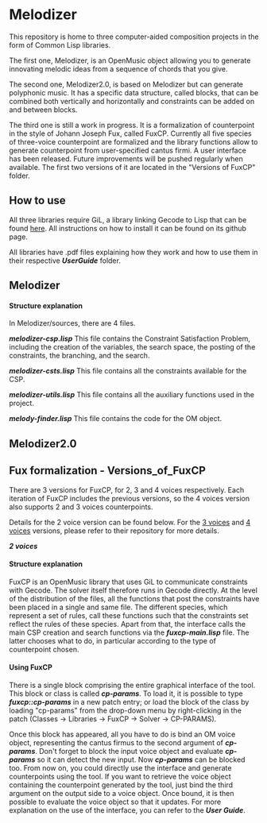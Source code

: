 # Melodizer

This repository is home to three computer-aided composition projects in the form of Common Lisp libraries.

The first one, Melodizer, is an OpenMusic object allowing you to generate innovating melodic ideas from a sequence of chords that you give.

The second one, Melodizer2.0, is based on Melodizer but can generate polyphonic music. It has a specific data structure, called blocks, that can be combined both vertically and horizontally and constraints can be added on and between blocks.

The third one is still a work in progress. It is a formalization of counterpoint in the style of Johann Joseph Fux, called FuxCP. Currently all five species of three-voice counterpoint are formalized and the library functions allow to generate counterpoint from user-specified cantus firmi. A user interface has been released. Future improvements will be pushed regularly when available. The first two versions of it are located in the "Versions of FuxCP" folder.

## How to use
All three libraries require GiL, a library linking Gecode to Lisp that can be found [here](https://github.com/sprockeelsd/GiL). All instructions on how to install it can be found on its github page.

All libraries have .pdf files explaining how they work and how to use them in their respective ***UserGuide*** folder. 

## Melodizer

#### Structure explanation
In Melodizer/sources, there are 4 files.

***melodizer-csp.lisp***
This file contains the Constraint Satisfaction Problem, including the creation of the variables, the search space, the posting of the constraints, the branching, and the search.

***melodizer-csts.lisp***
This file contains all the constraints available for the CSP.

***melodizer-utils.lisp***
This file contains all the auxiliary functions used in the project.

***melody-finder.lisp***
This file contains the code for the OM object.

## Melodizer2.0

## Fux formalization - Versions_of_FuxCP
There are 3 versions for FuxCP, for 2, 3 and 4 voices respectively. Each iteration of FuxCP includes the previous versions, so the 4 voices version also supports 2 and 3 voices counterpoints.

Details for the 2 voice version can be found below. For the [3 voices](https://github.com/PanoLeRamix/FuxCP3) and [4 voices](https://github.com/diegodepatoul/FuxCP4) versions, please refer to their repository for more details.

***2 voices***
#### Structure explanation
FuxCP is an OpenMusic library that uses GiL to communicate constraints with Gecode. The solver itself therefore runs in Gecode directly. At the level of the distribution of the files, all the functions that post the constraints have been placed in a single and same file. The different species, which represent a set of rules, call these functions such that the constraints set reflect the rules of these species. Apart from that, the interface calls the main CSP creation and search functions via the ***fuxcp-main.lisp*** file. The latter chooses what to do, in particular according to the type of counterpoint chosen.

#### Using FuxCP
There is a single block comprising the entire graphical interface of the tool. This block or class is called ***cp-params***. To load it, it is possible to type ***fuxcp::cp-params*** in a new patch entry; or load the block of the class by loading "cp-params" from the drop-down menu by right-clicking in the patch (Classes -> Libraries -> FuxCP -> Solver -> CP-PARAMS).

Once this block has appeared, all you have to do is bind an OM voice object, representing the cantus firmus to the second argument of ***cp-params***. Don't forget to block the input voice object and evaluate ***cp-params*** so it can detect the new input. Now ***cp-params*** can be blocked too. From now on, you could directly use the interface and generate counterpoints using the tool. If you want to retrieve the voice object containing the counterpoint generated by the tool, just bind the third argument on the output side to a voice object. Once bound, it is then possible to evaluate the voice object so that it updates. For more explanation on the use of the interface, you can refer to the ***User Guide***.



